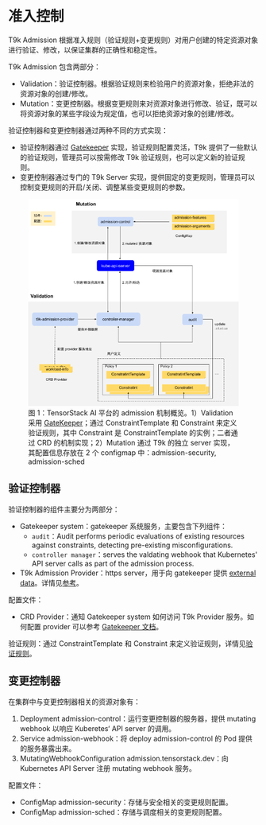 # 准入控制

T9k Admission 根据准入规则（验证规则+变更规则）对用户创建的特定资源对象进行验证、修改，以保证集群的正确性和稳定性。

T9k Admission 包含两部分：

* Validation：验证控制器。根据验证规则来检验用户的资源对象，拒绝非法的资源对象的创建/修改。
* Mutation：变更控制器。根据变更规则来对资源对象进行修改、验证，既可以将资源对象的某些字段设为规定值，也可以拒绝资源对象的创建/修改。

验证控制器和变更控制器通过两种不同的方式实现：

* 验证控制器通过 <a target="_blank" rel="noopener noreferrer" href="https://open-policy-agent.github.io/gatekeeper/website/docs">Gatekeeper</a> 实现，验证规则配置灵活，T9k 提供了一些默认的验证规则，管理员可以按需修改 T9k 验证规则，也可以定义新的验证规则。
* 变更控制器通过专门的 T9k Server 实现，提供固定的变更规则，管理员可以控制变更规则的开启/关闭、调整某些变更规则的参数。

<figure class="architecture">
  <img alt="architecture" src="../../assets/resource-management/validation-mutation.png" />
  <figcaption>图 1：TensorStack AI 平台的 admission 机制概览。1）Validation 采用 <a target="_blank" rel="noopener noreferrer" href="https://open-policy-agent.github.io/gatekeeper/website/">GateKeeper</a>；通过 ConstraintTemplate 和 Constraint 来定义验证规则，其中 Constraint 是 ConstraintTemplate 的实例；二者通过 CRD 的机制实现；2）Mutation 通过 T9k 的独立 server 实现，其配置信息存放在 2 个 configmap 中：admission-security, admission-sched</figcaption>
</figure>

## 验证控制器

验证控制器的组件主要分为两部分：

* Gatekeeper system：gatekeeper 系统服务，主要包含下列组件：
    * `audit`：Audit performs periodic evaluations of existing resources against constraints, detecting pre-existing misconfigurations.
    * `controller manager`：serves the valdating webhook that Kubernetes' API server calls as part of the admission process.
* T9k Admission Provider：https server，用于向 gatekeeper 提供 <a target="_blank" rel="noopener noreferrer" href="https://open-policy-agent.github.io/gatekeeper/website/docs/externaldata">external data</a>。详情见[参考]()。

配置文件：

* CRD Provider：通知 Gatekeeper system 如何访问 T9k Provider 服务。如何配置 provider 可以参考 <a target="_blank" rel="noopener noreferrer" href="https://open-policy-agent.github.io/gatekeeper/website/docs/externaldata/#providers">Gatekeeper 文档</a>。

验证规则：通过 ConstraintTemplate 和 Constraint 来定义验证规则，详情见[验证规则](./validation.md#验证规则)。

## 变更控制器

在集群中与变更控制器相关的资源对象有：

1. Deployment admission-control：运行变更控制器的服务器，提供 mutating webhook 以响应 Kuberetes‘ API server 的调用。
1. Service admission-webhook：将 deploy admission-control 的 Pod 提供的服务暴露出来。
1. MutatingWebhookConfiguration admission.tensorstack.dev：向 Kubernetes API Server 注册 mutating webhook 服务。

配置文件：

* ConfigMap admission-security：存储与安全相关的变更规则配置。
* ConfigMap admission-sched：存储与调度相关的变更规则配置。
